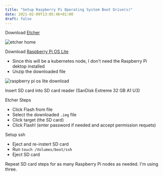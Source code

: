 ```yaml
---
title: "Setup Raspberry Pi Operating System Boot Drive(s)"
date: 2021-02-09T13:05:46+01:00
draft: false
---
```



Download [Etcher](https://www.balena.io/etcher/)

![etcher home](/img/etcher.png)

Download [Raspberry Pi OS Lite](https://www.raspberrypi.org/software/operating-systems/#raspberry-pi-os-32-bit)

- Since this will be a kubernetes node, I don't need the Raspberry Pi dektop installed
- Unzip the downloaded file

![raspberry pi os lite download](/img/raspberry-pi-os-lite-download.png)

Insert SD card into SD card reader (SanDisk Extreme 32 GB A1 U3)

Etcher Steps

- Click Flash from file
- Select the downloaded `.img` file
- Click target (the SD card)
- Click Flash! (enter password if needed and accept permission requets)

Setup ssh

- Eject and re-instert SD card
- Run `touch /Volumes/boot/ssh`
- Eject SD card

Repeat SD card steps for as many Raspberry Pi nodes as needed. I'm using three.
